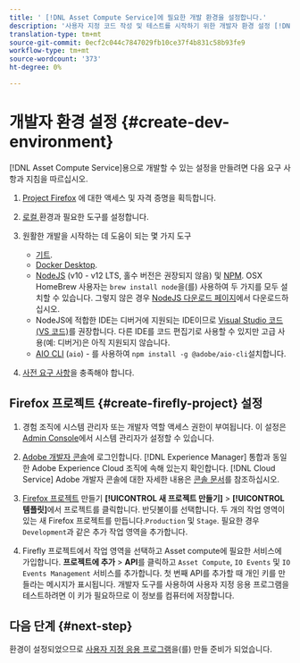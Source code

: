 ```yaml
---
title: ' [!DNL Asset Compute Service]에 필요한 개발 환경을 설정합니다.'
description: '사용자 지정 코드 작성 및 테스트를 시작하기 위한 개발자 환경 설정 [!DNL Asset Compute Service] '
translation-type: tm+mt
source-git-commit: 0ecf2c044c7847029fb10ce37f4b831c58b93fe9
workflow-type: tm+mt
source-wordcount: '373'
ht-degree: 0%

---
```



# 개발자 환경 설정 {#create-dev-environment}

[!DNL Asset Compute Service]용으로 개발할 수 있는 설정을 만들려면 다음 요구 사항과 지침을 따르십시오.

1. [Project Firefox](https://github.com/AdobeDocs/project-firefly/blob/master/getting_started/setup.md#acquire-access-and-credentials) 에 대한 액세스 및 자격 증명을 획득합니다.

1. [로컬 ](https://github.com/AdobeDocs/project-firefly/blob/master/getting_started/setup.md#local-environment-set-up) 환경과 필요한 도구를 설정합니다.

1. 원활한 개발을 시작하는 데 도움이 되는 몇 가지 도구

   * [기트](https://git-scm.com/).
   * [Docker Desktop](https://www.docker.com/get-started).
   * [NodeJS](https://nodejs.org) (v10 - v12 LTS, 홀수 버전은 권장되지 않음) 및  [NPM](https://www.npmjs.com). OSX HomeBrew 사용자는 `brew install node`을(를) 사용하여 두 가지를 모두 설치할 수 있습니다. 그렇지 않은 경우 [NodeJS 다운로드 페이지](https://nodejs.org/en/)에서 다운로드하십시오.
   * NodeJS에 적합한 IDE는 디버거에 지원되는 IDE이므로 [Visual Studio 코드(VS 코드)](https://code.visualstudio.com)를 권장합니다. 다른 IDE를 코드 편집기로 사용할 수 있지만 고급 사용(예: 디버거)은 아직 지원되지 않습니다.
   * [AIO CLI](https://github.com/adobe/aio-cli) (`aio`) - 를 사용하여  `npm install -g @adobe/aio-cli`설치합니다.

1. [사전 요구 사항](/help/understand-extensibility.md#prerequisites-and-provisioning)을 충족해야 합니다.

## Firefox 프로젝트 {#create-firefly-project} 설정

1. 경험 조직에 시스템 관리자 또는 개발자 역할 액세스 권한이 부여됩니다. 이 설정은 [Admin Console](https://adminconsole.adobe.com/overview)에서 시스템 관리자가 설정할 수 있습니다.

1. [Adobe 개발자 콘솔](https://console.adobe.io/)에 로그인합니다. [!DNL Experience Manager] 통합과 동일한 Adobe Experience Cloud 조직에 속해 있는지 확인합니다. [!DNL Cloud Service] Adobe 개발자 콘솔에 대한 자세한 내용은 [콘솔 문서](https://www.adobe.io/apis/experienceplatform/console/docs.html)를 참조하십시오.

1. [Firefox 프로젝트](https://www.adobe.io/apis/experienceplatform/project-firefly/docs.html#!AdobeDocs/project-firefly/master/getting_started/first_app.md) 만들기 **[!UICONTROL 새 프로젝트 만들기]** > **[!UICONTROL 템플릿]**&#x200B;에서 프로젝트를 클릭합니다. 반딧불이를 선택합니다. 두 개의 작업 영역이 있는 새 Firefox 프로젝트를 만듭니다.`Production` 및 `Stage`. 필요한 경우 `Development`과 같은 추가 작업 영역을 추가합니다.

1. Firefly 프로젝트에서 작업 영역을 선택하고 Asset compute에 필요한 서비스에 가입합니다. **프로젝트에 추가** > **API**&#x200B;를 클릭하고 `Asset Compute`, `IO Events` 및 `IO Events Management` 서비스를 추가합니다. 첫 번째 API를 추가할 때 개인 키를 만들라는 메시지가 표시됩니다. 개발자 도구를 사용하여 사용자 지정 응용 프로그램을 테스트하려면 이 키가 필요하므로 이 정보를 컴퓨터에 저장합니다.

## 다음 단계 {#next-step}

환경이 설정되었으므로 [사용자 지정 응용 프로그램](develop-custom-application.md)을(를) 만들 준비가 되었습니다.

<!-- TBD items for later:
 
* Any steps in the beginning that lead to gotchas later should be called out for caution? For example,
  * don't change some defaults initially
  * know risks when deviating from standard path
  * naming conventions to follow
  * Retrieve and format credentials (YAML file details)
-->
